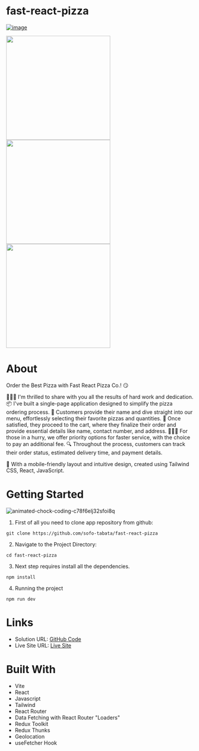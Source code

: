 # fast-react-pizza

[![image](https://github.com/sofo-tabata/fast-react-pizza/assets/135848019/c58f1eee-03c3-46fc-bdaa-4b0bf32628ac)](https://fast-react-pizza-project-app.vercel.app/)

<img src="https://github.com/sofo-tabata/fast-react-pizza/assets/135848019/1fc8620e-2230-4d9b-ba42-40028bcf937d" width="280">

<img src="https://github.com/sofo-tabata/fast-react-pizza/assets/135848019/644e396c-a9b2-4739-a27c-1ac1944a0d6f" width="280">

<img src="https://github.com/sofo-tabata/fast-react-pizza/assets/135848019/e6410a8c-025d-4858-a618-ff38ac284164" width="280">

# About

Order the Best Pizza with Fast React Pizza Co.! 😏

👨🏼‍💻 I'm thrilled to share with you all the results of hard work and dedication. 📦 I've built a single-page application designed to simplify the pizza ordering process. 🍕 Customers provide their name and dive straight into our menu, effortlessly selecting their favorite pizzas and quantities. 🛒 Once satisfied, they proceed to the cart, where they finalize their order and provide essential details like name, contact number, and address. 🏃🏼‍♂️ For those in a hurry, we offer priority options for faster service, with the choice to pay an additional fee. 🔍 Throughout the process, customers can track their order status, estimated delivery time, and payment details.

📱 With a mobile-friendly layout and intuitive design, created using Tailwind CSS, React, JavaScript.




# Getting Started

![animated-chock-coding-c78f6elj32sfoi8q](https://github.com/sofo-tabata/fast-react-pizza/assets/135848019/36cf410e-0957-4806-a4b6-5b8538cdf0d6)

1. First of all you need to clone app repository from github:
   
```
git clone https://github.com/sofo-tabata/fast-react-pizza
```

2. Navigate to the Project Directory:

```
cd fast-react-pizza
```

3. Next step requires install all the dependencies.
   
```
npm install
```

4. Running the project
   
```
npm run dev
```
# Links

+ Solution URL: [GitHub Code](https://github.com/sofo-tabata/fast-react-pizza)
+ Live Site URL: [Live Site](https://fast-react-pizza-project-app.vercel.app)

# Built With

+ Vite
+ React
+ Javascript
+ Tailwind 
+ React Router
+ Data Fetching with React Router "Loaders"
+ Redux Toolkit
+ Redux Thunks
+ Geolocation
+ useFetcher Hook
